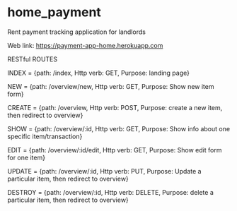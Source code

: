 # home_payment
Rent payment tracking application for landlords

Web link: https://payment-app-home.herokuapp.com

RESTful ROUTES

INDEX = {path: /index, Http verb: GET, Purpose: landing page}

NEW = {path: /overview/new, Http verb: GET, Purpose: Show new item form}

CREATE = {path: /overview, Http verb: POST, Purpose: create a new item, then redirect to overview}

SHOW = {path: /overview/:id, Http verb: GET, Purpose: Show info about one specific item/transaction}

EDIT = {path: /overview/:id/edit, Http verb: GET, Purpose: Show edit form for one item}

UPDATE = {path: /overview/:id, Http verb: PUT, Purpose: Update a particular item, then redirect to overview}

DESTROY = {path: /overview/:id, Http verb: DELETE, Purpose: delete a particular item, then redirect to overview}